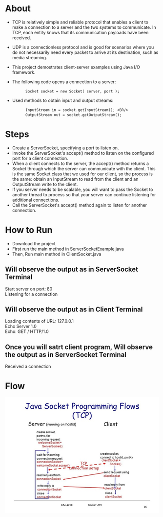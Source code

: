 # About
- TCP is relatively simple and reliable protocol that enables a client to make a connection to a server and the two systems to communicate. In TCP, each entity knows that its communication payloads have been received.
- UDP is a connectionless protocol and is good for scenarios where you do not necessarily need every packet to arrive at its destination, such as media streaming.
- This project demostrates client-server examples using Java I/O framework.
- The following code opens a connection to a server: <BR/>

			Socket socket = new Socket( server, port ); 
	
- Used methods to obtain input and output streams: <BR/>

			InputStream in = socket.getInputStream(); <BR/>
			OutputStream out = socket.getOutputStream();

# Steps
- Create a ServerSocket, specifying a port to listen on.
- Invoke the ServerSocket's accept() method to listen on the configured port for a client connection.
- When a client connects to the server, the accept() method returns a Socket through which the server can communicate with the client. This is the same Socket class that we used for our client, so the process is the same: obtain an InputStream to read from the client and an OutputStream write to the client.
- If you server needs to be scalable, you will want to pass the Socket to another thread to process so that your server can continue listening for additional connections.
- Call the ServerSocket's accept() method again to listen for another connection.
# How to Run
- Download the project
- First run the main method in ServerSocketExample.java
- Then, Run main method in ClientSocket.java

Will observe the output as in ServerSocket Terminal
-----------------------------------------------------
Start server on port: 80 <BR/>
Listening for a connection

Will observe the output as in Client Terminal
-----------------------------------------------------
Loading contents of URL: 127.0.0.1 <BR/>
Echo Server 1.0 <BR/>
Echo: GET / HTTP/1.0

Once you will satrt client program,
Will observe the output as in ServerSocket Terminal
-----------------------------------------------------
Received a connection

# Flow
<img src="TCP.jpeg"/>
